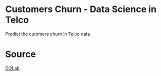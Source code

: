 # Customers Churn - Data Science in Telco
Predict the cutomers churn in Telco data
# Source
[DQLab](https://www.dqlab.id/)

